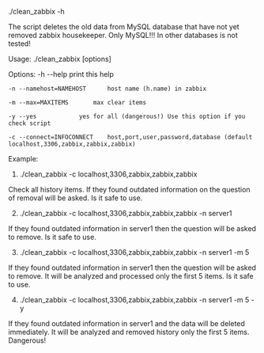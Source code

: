 ./clean_zabbix -h

The script deletes the old data from MySQL database that have not yet removed zabbix housekeeper. Only MySQL!!!
In other databases is not tested!

Usage:
	./clean_zabbix [options]

Options:
	-h --help			print this help
	
	-n --namehost=NAMEHOST		host name (h.name) in zabbix
	
	-m --max=MAXITEMS		max clear items
	
	-y --yes			yes for all (dangerous!) Use this option if you check script
	
	-c --connect=INFOCONNECT	host,port,user,password,database (default localhost,3306,zabbix,zabbix,zabbix)
	
	
Example:

1) ./clean_zabbix -c localhost,3306,zabbix,zabbix,zabbix

Check all history items. If they found outdated information on the question of removal will be asked. Is it safe to use.

2) ./clean_zabbix -c localhost,3306,zabbix,zabbix,zabbix -n server1

If they found outdated information in server1 then the question will be asked to remove. Is it safe to use.

3) ./clean_zabbix -c localhost,3306,zabbix,zabbix,zabbix -n server1 -m 5

If they found outdated information in server1 then the question will be asked to remove. It will be analyzed and processed only the first 5 items. Is it safe to use.

4) ./clean_zabbix -c localhost,3306,zabbix,zabbix,zabbix -n server1 -m 5 -y

If they found outdated information in server1 and the data will be deleted immediately. It will be analyzed and removed history only the first 5 items. Dangerous!

